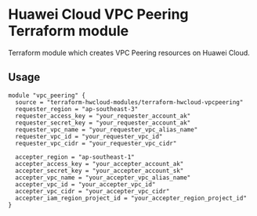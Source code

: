 # Huawei Cloud VPC Peering Terraform module

Terraform module which creates VPC Peering resources on Huawei Cloud.


## Usage

```hcl
module "vpc_peering" {
  source = "terraform-hwcloud-modules/terraform-hwcloud-vpcpeering"
  requester_region = "ap-southeast-3"
  requester_access_key = "your_requester_account_ak"
  requester_secret_key = "your_requester_account_ak"
  requester_vpc_name = "your_requester_vpc_alias_name"
  requester_vpc_id = "your_requester_vpc_id"
  requester_vpc_cidr = "your_requester_vpc_cidr"

  accepter_region = "ap-southeast-1"
  accepter_access_key = "your_accepter_account_ak"
  accepter_secret_key = "your_accepter_account_sk"
  accepter_vpc_name = "your_accepter_vpc_alias_name"
  accepter_vpc_id = "your_accepter_vpc_id"
  accepter_vpc_cidr = "your_accepter_vpc_cidr"
  accepter_iam_region_project_id = "your_accepter_region_project_id"
}


```
